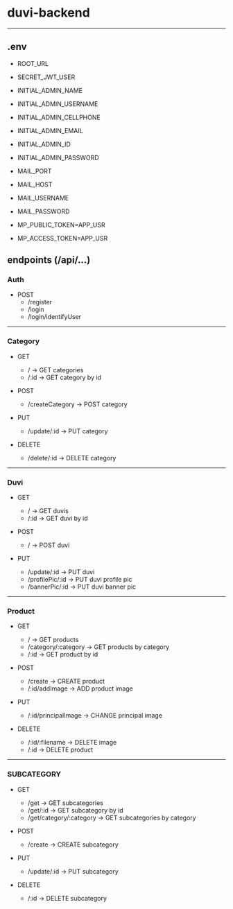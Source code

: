 # duvi-backend
---

## .env

- ROOT_URL
- SECRET_JWT_USER


- INITIAL_ADMIN_NAME
- INITIAL_ADMIN_USERNAME
- INITIAL_ADMIN_CELLPHONE 
- INITIAL_ADMIN_EMAIL 
- INITIAL_ADMIN_ID
- INITIAL_ADMIN_PASSWORD 

- MAIL_PORT
- MAIL_HOST
- MAIL_USERNAME
- MAIL_PASSWORD

- MP_PUBLIC_TOKEN=APP_USR
- MP_ACCESS_TOKEN=APP_USR

## endpoints (/api/...)

### Auth
- POST
   - /register
   - /login
   - /login/identifyUser
---

### Category
- GET
   - / -> GET categories
   - /:id -> GET category by id

- POST 
   - /createCategory -> POST category

- PUT
   - /update/:id -> PUT category

- DELETE
   - /delete/:id -> DELETE category
---

### Duvi
- GET
   - / -> GET duvis
   - /:id -> GET duvi by id
  
- POST
   - / -> POST duvi

- PUT 
   - /update/:id -> PUT duvi
   - /profilePic/:id -> PUT duvi profile pic
   - /bannerPic/:id -> PUT duvi banner pic
---

### Product
- GET
   - / -> GET products
   - /category/:category -> GET products by category
   - /:id -> GET product by id

- POST
   - /create -> CREATE product
   - /:id/addImage -> ADD product image

- PUT
   - /:id/principalImage -> CHANGE principal image

- DELETE
   - /:id/:filename -> DELETE image
   - /:id -> DELETE product

---
### SUBCATEGORY
- GET
   - /get -> GET subcategories
   - /get/:id -> GET subcategory by id
   - /get/category/:category -> GET subcategories by category

- POST
   - /create -> CREATE subcategory

- PUT
   - /update/:id -> PUT subcategory

- DELETE
   - /:id -> DELETE subcategory
   
